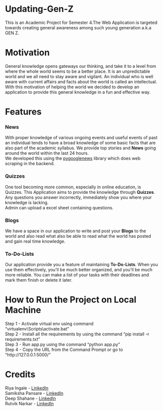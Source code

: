 # Updating-Gen-Z
This is an Academic Project for Semester 4.The Web Application is targeted towards creating general awareness among such young generation a.k.a GEN Z.
# Motivation
General knowledge opens gateways our thinking, and take it to a level from where the whole world seems to be a better place. 
It is an unpredictable world and we all need to stay aware and vigilant. An individual who is well aware with current affairs and facts about the world is called an intellectual. With this motivation of helping the world we decided to develop an application to provide this general knowledge in a fun and effective way.
# Features
<h3>News</h3>
With proper knowledge of various ongoing events and useful events of past an individual tends to have a broad knowledge of some basic facts that are also part of the academic syllabus. We provide top stories and <strong>News</strong> going around the world within the last 24 hours.<br>
We developed this using the <a href="https://github.com/kotartemiy/pygooglenews" target="_blank">pygooglenews</a> library which does web scraping in the backend.
<h3>Quizzes</h3>
One tool becoming more common, especially in online education, is Quizzes. This Application aims to provide the knowledge through <strong>Quizzes</strong>. Any questions you answer incorrectly, immediately show you where your knowledge is lacking.
<br>
Admin can upload a excel sheet containing questions.
<h3>Blogs</h3>
We have a space in our application to write and post your <strong>Blogs</strong> to the world and also read what also be able to read what the world has posted and gain real time knowledge.
<h3>To-Do-Lists</h3>
Our application provide you a feature of maintaining <strong>To-Do-Lists</strong>. When you use them effectively, you'll be much better organized, and you'll be much more reliable. You can make a list of your tasks with their deadlines and mark them finish or delete it later.
<br>
<h1>How to Run the Project on Local Machine</h1>
Step 1 - Activate virtual env using command “virtualenv\Scripts\activate.bat” 
<br>Step 2 - Install all the requirements by using the command “pip install -r requirements.txt”
<br>Step 3 - Run app.py using the command “python app.py”
<br>Step 4 - Copy the URL from the Command Prompt or go to “http://127.0.0.1:5000/”
<br>
<h1>Credits</h1>
Riya Ingale - <a href="https://www.linkedin.com/in/riyaingale/" target="_blank">LinkedIn</a>  
<br>Samiksha Pansare - <a href="https://www.linkedin.com/in/samiksha-pansare/" target="_blank">LinkedIn</a> 
<br>Deep Shahane - <a href="https://www.linkedin.com/in/deep-shahane-906b041b0/" target="_blank">LinkedIn</a>  
<br>Rutvik Narkar - <a href="https://www.linkedin.com/in/rutvik-narkar-a26859193/" target="_blank">LinkedIn</a>  

